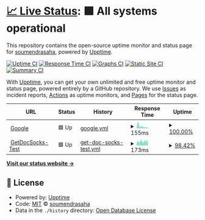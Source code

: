 # [📈 Live Status](https://soumendrasaha.github.io/upptimenew): <!--live status--> **🟩 All systems operational**

This repository contains the open-source uptime monitor and status page for [soumendrasaha](https://soumendrasaha.github.io/upptimenew), powered by [Upptime](https://github.com/upptime/upptime).

[![Uptime CI](https://github.com/soumendrasaha/upptimenew/workflows/Uptime%20CI/badge.svg)](https://github.com/soumendrasaha/upptimenew/actions?query=workflow%3A%22Uptime+CI%22)
[![Response Time CI](https://github.com/soumendrasaha/upptimenew/workflows/Response%20Time%20CI/badge.svg)](https://github.com/soumendrasaha/upptimenew/actions?query=workflow%3A%22Response+Time+CI%22)
[![Graphs CI](https://github.com/soumendrasaha/upptimenew/workflows/Graphs%20CI/badge.svg)](https://github.com/soumendrasaha/upptimenew/actions?query=workflow%3A%22Graphs+CI%22)
[![Static Site CI](https://github.com/soumendrasaha/upptimenew/workflows/Static%20Site%20CI/badge.svg)](https://github.com/soumendrasaha/upptimenew/actions?query=workflow%3A%22Static+Site+CI%22)
[![Summary CI](https://github.com/soumendrasaha/upptimenew/workflows/Summary%20CI/badge.svg)](https://github.com/soumendrasaha/upptimenew/actions?query=workflow%3A%22Summary+CI%22)

With [Upptime](https://upptime.js.org), you can get your own unlimited and free uptime monitor and status page, powered entirely by a GitHub repository. We use [Issues](https://github.com/soumendrasaha/upptimenew/issues) as incident reports, [Actions](https://github.com/soumendrasaha/upptimenew/actions) as uptime monitors, and [Pages](https://soumendrasaha.github.io/upptimenew) for the status page.

<!--start: status pages-->
<!-- This summary is generated by Upptime (https://github.com/upptime/upptime) -->
<!-- Do not edit this manually, your changes will be overwritten -->
<!-- prettier-ignore -->
| URL | Status | History | Response Time | Uptime |
| --- | ------ | ------- | ------------- | ------ |
| <img alt="" src="https://icons.duckduckgo.com/ip3/google.com.ico" height="13"> [Google](http://google.com/) | 🟩 Up | [google.yml](https://github.com/soumendrasaha/upptimenew/commits/HEAD/history/google.yml) | <details><summary><img alt="Response time graph" src="./graphs/google/response-time-week.png" height="20"> 155ms</summary><br><a href="https://soumendrasaha.github.io/upptimenew/history/google"><img alt="Response time 123" src="https://img.shields.io/endpoint?url=https%3A%2F%2Fraw.githubusercontent.com%2Fsoumendrasaha%2Fupptimenew%2FHEAD%2Fapi%2Fgoogle%2Fresponse-time.json"></a><br><a href="https://soumendrasaha.github.io/upptimenew/history/google"><img alt="24-hour response time 80" src="https://img.shields.io/endpoint?url=https%3A%2F%2Fraw.githubusercontent.com%2Fsoumendrasaha%2Fupptimenew%2FHEAD%2Fapi%2Fgoogle%2Fresponse-time-day.json"></a><br><a href="https://soumendrasaha.github.io/upptimenew/history/google"><img alt="7-day response time 155" src="https://img.shields.io/endpoint?url=https%3A%2F%2Fraw.githubusercontent.com%2Fsoumendrasaha%2Fupptimenew%2FHEAD%2Fapi%2Fgoogle%2Fresponse-time-week.json"></a><br><a href="https://soumendrasaha.github.io/upptimenew/history/google"><img alt="30-day response time 135" src="https://img.shields.io/endpoint?url=https%3A%2F%2Fraw.githubusercontent.com%2Fsoumendrasaha%2Fupptimenew%2FHEAD%2Fapi%2Fgoogle%2Fresponse-time-month.json"></a><br><a href="https://soumendrasaha.github.io/upptimenew/history/google"><img alt="1-year response time 127" src="https://img.shields.io/endpoint?url=https%3A%2F%2Fraw.githubusercontent.com%2Fsoumendrasaha%2Fupptimenew%2FHEAD%2Fapi%2Fgoogle%2Fresponse-time-year.json"></a></details> | <details><summary><a href="https://soumendrasaha.github.io/upptimenew/history/google">100.00%</a></summary><a href="https://soumendrasaha.github.io/upptimenew/history/google"><img alt="All-time uptime 100.00%" src="https://img.shields.io/endpoint?url=https%3A%2F%2Fraw.githubusercontent.com%2Fsoumendrasaha%2Fupptimenew%2FHEAD%2Fapi%2Fgoogle%2Fuptime.json"></a><br><a href="https://soumendrasaha.github.io/upptimenew/history/google"><img alt="24-hour uptime 100.00%" src="https://img.shields.io/endpoint?url=https%3A%2F%2Fraw.githubusercontent.com%2Fsoumendrasaha%2Fupptimenew%2FHEAD%2Fapi%2Fgoogle%2Fuptime-day.json"></a><br><a href="https://soumendrasaha.github.io/upptimenew/history/google"><img alt="7-day uptime 100.00%" src="https://img.shields.io/endpoint?url=https%3A%2F%2Fraw.githubusercontent.com%2Fsoumendrasaha%2Fupptimenew%2FHEAD%2Fapi%2Fgoogle%2Fuptime-week.json"></a><br><a href="https://soumendrasaha.github.io/upptimenew/history/google"><img alt="30-day uptime 100.00%" src="https://img.shields.io/endpoint?url=https%3A%2F%2Fraw.githubusercontent.com%2Fsoumendrasaha%2Fupptimenew%2FHEAD%2Fapi%2Fgoogle%2Fuptime-month.json"></a><br><a href="https://soumendrasaha.github.io/upptimenew/history/google"><img alt="1-year uptime 99.99%" src="https://img.shields.io/endpoint?url=https%3A%2F%2Fraw.githubusercontent.com%2Fsoumendrasaha%2Fupptimenew%2FHEAD%2Fapi%2Fgoogle%2Fuptime-year.json"></a></details>
| <img alt="" src="https://icons.duckduckgo.com/ip3/www.getdocsocks.com.ico" height="13"> [GetDocSocks-Test](https://www.getdocsocks.com/test-upptime) | 🟩 Up | [get-doc-socks-test.yml](https://github.com/soumendrasaha/upptimenew/commits/HEAD/history/get-doc-socks-test.yml) | <details><summary><img alt="Response time graph" src="./graphs/get-doc-socks-test/response-time-week.png" height="20"> 173ms</summary><br><a href="https://soumendrasaha.github.io/upptimenew/history/get-doc-socks-test"><img alt="Response time 131" src="https://img.shields.io/endpoint?url=https%3A%2F%2Fraw.githubusercontent.com%2Fsoumendrasaha%2Fupptimenew%2FHEAD%2Fapi%2Fget-doc-socks-test%2Fresponse-time.json"></a><br><a href="https://soumendrasaha.github.io/upptimenew/history/get-doc-socks-test"><img alt="24-hour response time 181" src="https://img.shields.io/endpoint?url=https%3A%2F%2Fraw.githubusercontent.com%2Fsoumendrasaha%2Fupptimenew%2FHEAD%2Fapi%2Fget-doc-socks-test%2Fresponse-time-day.json"></a><br><a href="https://soumendrasaha.github.io/upptimenew/history/get-doc-socks-test"><img alt="7-day response time 173" src="https://img.shields.io/endpoint?url=https%3A%2F%2Fraw.githubusercontent.com%2Fsoumendrasaha%2Fupptimenew%2FHEAD%2Fapi%2Fget-doc-socks-test%2Fresponse-time-week.json"></a><br><a href="https://soumendrasaha.github.io/upptimenew/history/get-doc-socks-test"><img alt="30-day response time 177" src="https://img.shields.io/endpoint?url=https%3A%2F%2Fraw.githubusercontent.com%2Fsoumendrasaha%2Fupptimenew%2FHEAD%2Fapi%2Fget-doc-socks-test%2Fresponse-time-month.json"></a><br><a href="https://soumendrasaha.github.io/upptimenew/history/get-doc-socks-test"><img alt="1-year response time 142" src="https://img.shields.io/endpoint?url=https%3A%2F%2Fraw.githubusercontent.com%2Fsoumendrasaha%2Fupptimenew%2FHEAD%2Fapi%2Fget-doc-socks-test%2Fresponse-time-year.json"></a></details> | <details><summary><a href="https://soumendrasaha.github.io/upptimenew/history/get-doc-socks-test">98.42%</a></summary><a href="https://soumendrasaha.github.io/upptimenew/history/get-doc-socks-test"><img alt="All-time uptime 98.54%" src="https://img.shields.io/endpoint?url=https%3A%2F%2Fraw.githubusercontent.com%2Fsoumendrasaha%2Fupptimenew%2FHEAD%2Fapi%2Fget-doc-socks-test%2Fuptime.json"></a><br><a href="https://soumendrasaha.github.io/upptimenew/history/get-doc-socks-test"><img alt="24-hour uptime 97.42%" src="https://img.shields.io/endpoint?url=https%3A%2F%2Fraw.githubusercontent.com%2Fsoumendrasaha%2Fupptimenew%2FHEAD%2Fapi%2Fget-doc-socks-test%2Fuptime-day.json"></a><br><a href="https://soumendrasaha.github.io/upptimenew/history/get-doc-socks-test"><img alt="7-day uptime 98.42%" src="https://img.shields.io/endpoint?url=https%3A%2F%2Fraw.githubusercontent.com%2Fsoumendrasaha%2Fupptimenew%2FHEAD%2Fapi%2Fget-doc-socks-test%2Fuptime-week.json"></a><br><a href="https://soumendrasaha.github.io/upptimenew/history/get-doc-socks-test"><img alt="30-day uptime 38.57%" src="https://img.shields.io/endpoint?url=https%3A%2F%2Fraw.githubusercontent.com%2Fsoumendrasaha%2Fupptimenew%2FHEAD%2Fapi%2Fget-doc-socks-test%2Fuptime-month.json"></a><br><a href="https://soumendrasaha.github.io/upptimenew/history/get-doc-socks-test"><img alt="1-year uptime 94.88%" src="https://img.shields.io/endpoint?url=https%3A%2F%2Fraw.githubusercontent.com%2Fsoumendrasaha%2Fupptimenew%2FHEAD%2Fapi%2Fget-doc-socks-test%2Fuptime-year.json"></a></details>

<!--end: status pages-->

[**Visit our status website →**](https://soumendrasaha.github.io/upptimenew)

## 📄 License

- Powered by: [Upptime](https://github.com/upptime/upptime)
- Code: [MIT](./LICENSE) © [soumendrasaha](https://soumendrasaha.github.io/upptimenew)
- Data in the `./history` directory: [Open Database License](https://opendatacommons.org/licenses/odbl/1-0/)
